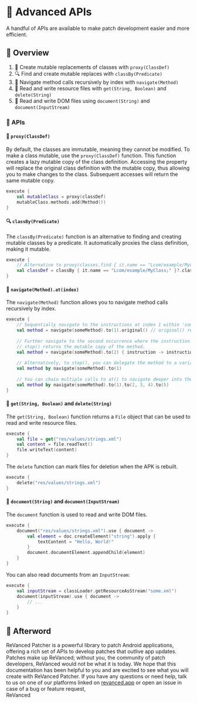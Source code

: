 # 💪 Advanced APIs

A handful of APIs are available to make patch development easier and more efficient.

## 📙 Overview

1. 👹 Create mutable replacements of classes with `proxy(ClassDef)`
2. 🔍 Find and create mutable replaces with `classBy(Predicate)`
3. 🏃‍ Navigate method calls recursively by index with `navigate(Method)`
4. 💾 Read and write resource files with `get(String, Boolean)` and `delete(String)`
5. 📃 Read and write DOM files using `document(String)` and  `document(InputStream)`

### 🧰 APIs

#### 👹 `proxy(ClassDef)`

By default, the classes are immutable, meaning they cannot be modified.
To make a class mutable, use the `proxy(ClassDef)` function.
This function creates a lazy mutable copy of the class definition.
Accessing the property will replace the original class definition with the mutable copy,
thus allowing you to make changes to the class. Subsequent accesses will return the same mutable copy.

```kt
execute {
    val mutableClass = proxy(classDef)
    mutableClass.methods.add(Method())
}
```

#### 🔍 `classBy(Predicate)`

The `classBy(Predicate)` function is an alternative to finding and creating mutable classes by a predicate.
It automatically proxies the class definition, making it mutable.

```kt
execute {
    // Alternative to proxy(classes.find { it.name == "Lcom/example/MyClass;" })?.classDef
    val classDef = classBy { it.name == "Lcom/example/MyClass;" }?.classDef
}
```

#### 🏃‍ `navigate(Method).at(index)`

The `navigate(Method)` function allows you to navigate method calls recursively by index.

```kt
execute {
    // Sequentially navigate to the instructions at index 1 within 'someMethod'.
    val method = navigate(someMethod).to(1).original() // original() returns the original immutable method.
    
    // Further navigate to the second occurrence where the instruction's opcode is 'INVOKEVIRTUAL'.
    // stop() returns the mutable copy of the method.
    val method = navigate(someMethod).to(2) { instruction -> instruction.opcode == Opcode.INVOKEVIRTUAL }.stop()
    
    // Alternatively, to stop(), you can delegate the method to a variable.
    val method by navigate(someMethod).to(1)
    
    // You can chain multiple calls to at() to navigate deeper into the method.
    val method by navigate(someMethod).to(1).to(2, 3, 4).to(5)
}
```

#### 💾 `get(String, Boolean)` and `delete(String)`

The `get(String, Boolean)` function returns a `File` object that can be used to read and write resource files.

```kt
execute {
    val file = get("res/values/strings.xml")
    val content = file.readText()
    file.writeText(content)
}
```

The `delete` function can mark files for deletion when the APK is rebuilt.

```kt
execute {
    delete("res/values/strings.xml")
}
```

#### 📃 `document(String)`  and  `document(InputStream)`

The `document` function is used to read and write DOM files.

```kt
execute {
    document("res/values/strings.xml").use { document ->
        val element = doc.createElement("string").apply {
            textContent = "Hello, World!"
        }
        document.documentElement.appendChild(element)
    }
}
```

You can also read documents from an `InputStream`:

```kt
execute {
    val inputStream = classLoader.getResourceAsStream("some.xml")
    document(inputStream).use { document ->
        // ...
    }
}
```

## 🎉 Afterword

ReVanced Patcher is a powerful library to patch Android applications, offering a rich set of APIs to develop patches
that outlive app updates. Patches make up ReVanced; without you, the community of patch developers,
ReVanced would not be what it is today. We hope that this documentation has been helpful to you
and are excited to see what you will create with ReVanced Patcher. If you have any questions or need help,
talk to us on one of our platforms linked on [revanced.app](https://revanced.app) or open an issue in case of a bug or
feature request,  
ReVanced
